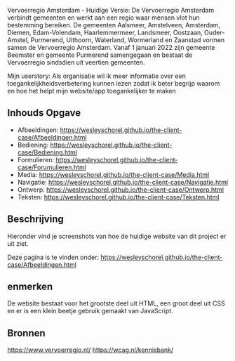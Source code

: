 Vervoerregio Amsterdam - Huidige Versie:
De Vervoerregio Amsterdam verbindt gemeenten en werkt aan een regio waar mensen vlot hun bestemming bereiken. De gemeenten Aalsmeer, Amstelveen, Amsterdam, Diemen, Edam-Volendam, Haarlemmermeer, Landsmeer, Oostzaan, Ouder-Amstel, Purmerend, Uithoorn, Waterland, Wormerland en Zaanstad vormen samen de Vervoerregio Amsterdam. Vanaf 1 januari 2022 zijn gemeente Beemster en gemeente Purmerend samengegaan en bestaat de Vervoerregio sindsdien uit veertien gemeenten.

Mijn userstory: Als organisatie wil ik meer informatie over een toegankelijkheidsverbetering kunnen lezen zodat ik beter begrijp waarom en hoe het helpt mijn website/app toegankelijker te maken

## Inhouds Opgave
* Afbeeldingen: https://wesleyschorel.github.io/the-client-case/Afbeeldingen.html
* Bediening: https://wesleyschorel.github.io/the-client-case/Bediening.html
* Formulieren: https://wesleyschorel.github.io/the-client-case/Forumulieren.html
* Media: https://wesleyschorel.github.io/the-client-case/Media.html
* Navigatie: https://wesleyschorel.github.io/the-client-case/Navigatie.html
* Ontwerp: https://wesleyschorel.github.io/the-client-case/Ontwerp.html
* Teksten: https://wesleyschorel.github.io/the-client-case/Teksten.html

## Beschrijving
Hieronder vind je screenshots van hoe de huidige website van dit project er uit ziet.

Deze pagina is te vinden onder: https://wesleyschorel.github.io/the-client-case/Afbeeldingen.html

## enmerken
De website bestaat voor het grootste deel uit HTML, een groot deel uit CSS en er is een klein beetje gebruik gemaakt van JavaScript.

## Bronnen
https://www.vervoerregio.nl/
https://wcag.nl/kennisbank/


